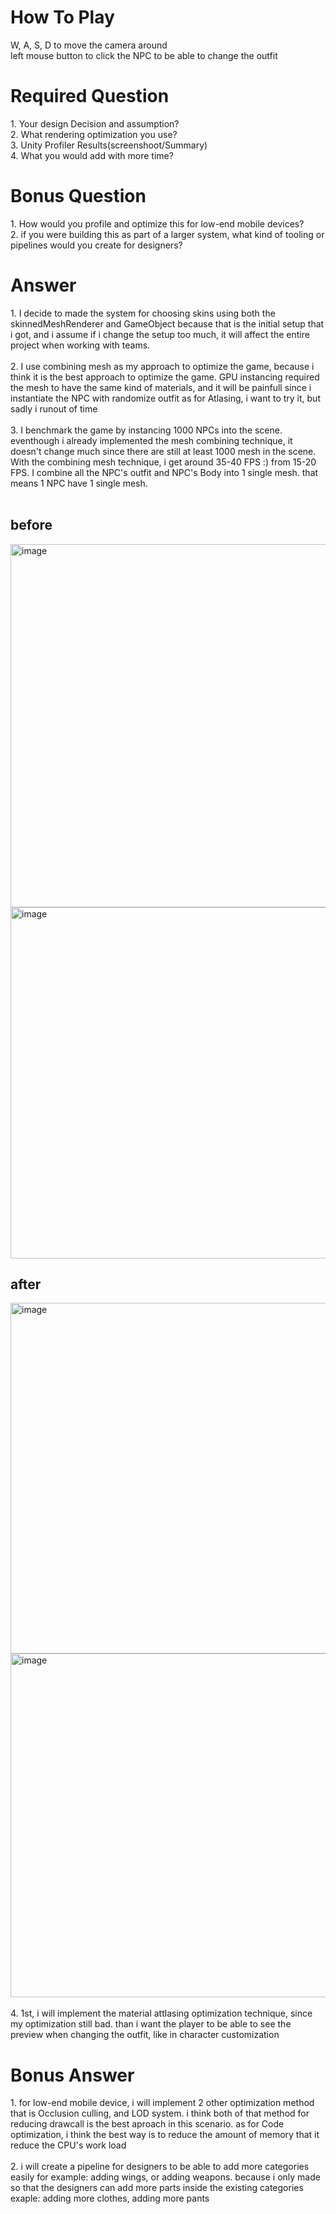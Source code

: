 <h1>How To Play</h1>

W, A, S, D to move the camera around<br>
left mouse button to click the NPC to be able to change the outfit

<h1>Required Question</h1>
1. Your design Decision and assumption?<br>
2. What rendering optimization you use? <br>
3. Unity Profiler Results(screenshoot/Summary) <br>
4. What you would add with more time? <br>
   
<h1>Bonus Question</h1>
1. How would you profile and optimize this for low-end mobile devices?<br>
2. if you were building this as part of a larger system, what kind of tooling or pipelines would you create for designers?

<h1>Answer</h1>
1. I decide to made the system for choosing skins using both the skinnedMeshRenderer and GameObject because that is the initial setup that i got, 
and i assume if i change the setup too much, it will affect the entire project when working with teams.<br><br>
2. I use combining mesh as my approach to optimize the game, because i think it is the best approach to optimize the game.
GPU instancing required the mesh to have the same kind of materials, and it will be painfull since i instantiate the NPC with randomize outfit
as for Atlasing, i want to try it, but sadly i runout of time<br><br>
3. I benchmark the game by instancing 1000 NPCs into the scene. eventhough i already implemented the mesh combining technique, it doesn't change much since there are still at least 1000 mesh in the scene.
With the combining mesh technique, i get around 35-40 FPS :) from 15-20 FPS. I combine all the NPC's outfit and NPC's Body into 1 single mesh. that means 1 NPC have 1 single mesh.<br><br>

<h2>before</h2>
<img width="1036" height="581" alt="image" src="https://github.com/user-attachments/assets/0375545f-b384-4c79-a5de-7f5cd6363444" />
<img width="975" height="562" alt="image" src="https://github.com/user-attachments/assets/68e166c3-c738-4145-a09e-eac99d89808a" />

<h2>after</h2>
<img width="975" height="561" alt="image" src="https://github.com/user-attachments/assets/44e66cc2-c845-498b-8ffa-7e4774328a68" />
<img width="975" height="550" alt="image" src="https://github.com/user-attachments/assets/3701d117-08c0-494e-a6cb-b8736bcc6186" /><br><br>
4. 1st, i will implement the material attlasing optimization technique, since my optimization still bad. 
than i want the player to be able to see the preview when changing the outfit, like in character customization

<H1>Bonus Answer</H1>
1. for low-end mobile device, i will implement 2 other optimization method that is Occlusion culling, and LOD system.
i think both of that method for reducing drawcall is the best aproach in this scenario.
as for Code optimization, i think the best way is to reduce the amount of memory that it reduce the CPU's work load<br><br>
2. i will create a pipeline for designers to be able to add more categories easily for example: adding wings, or adding weapons.
because i only made so that the designers can add more parts inside the existing categories exaple: adding more clothes, adding more pants
